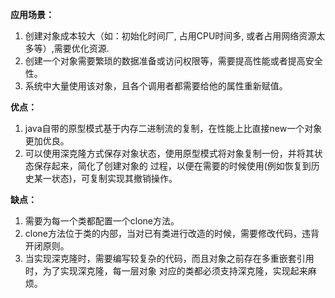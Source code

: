 **应用场景：**
1. 创建对象成本较大（如：初始化时间厂, 占用CPU时间多, 或者占用网络资源太多等）,需要优化资源.
2. 创建一个对象需要繁琐的数据准备或访问权限等，需要提高性能或者提高安全性。
3. 系统中大量使用该对象，且各个调用者都需要给他的属性重新赋值。

**优点：**
1. java自带的原型模式基于内存二进制流的复制，在性能上比直接new一个对象更加优良。
2. 可以使用深克隆方式保存对象状态，使用原型模式将对象复制一份，并将其状态保存起来，简化了创建对象的
过程，以便在需要的时候使用(例如恢复到历史某一状态)，可复制实现其撤销操作。

**缺点：**
1. 需要为每一个类都配置一个clone方法。
2. clone方法位于类的内部，当对已有类进行改造的时候，需要修改代码，违背开闭原则。
3. 当实现深克隆时，需要编写较复杂的代码，而且对象之前存在多重嵌套引用时，为了实现深克隆，每一层对象
对应的类都必须支持深克隆，实现起来麻烦。